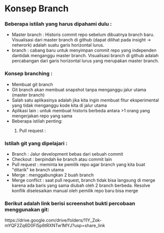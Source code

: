 <h1>Konsep Branch</h1>

<h3>Beberapa istilah yang harus dipahami dulu : </h3>
<ul>
    <li>Master branch : Historis commit repo sebelum dibuatnya branch baru. Visualisasi dari master branch di github (dapat dilihat pada insight -> netwrork) adalah suatu garis horizontal lurus.
    </li>
    <li>
    branch : cabang baru untuk menyimpan commit repo yang independen dantidak menganggu master branch. Visualisasi branch di github adalah percabangan dari garis horizontal lurus yang merupakan master branch.
    </li>
</ul>

<h3>Konsep branching : </h3>
<ul>
    <li>Membuat git branch</li>
    <li>Git branch akan membuat snapshot tanpa menganggu jalur utama (master branch)</li>
    <li>Salah satu aplikasinya adalah jika kita ingin membuat fitur eksperimental yang tidak menganggu kode kita di jalur utama</li>
    <li> Aplikasi lain : untuk membuat historis berbeda antara >1 orang yang mengerjakan repo yang sama</li>
    <li>Beberapa istilah penting: </li>
    <ol>
        <li>Pull request : </li>
    </ol>
</ul>

<h3>Istilah git yang dipelajari : </h3>
<ul>
    <li>Branch : Jalur development bebas dari sebuah commit</li>
    <li>Checkout : berpindah ke branch atau commit lain</li>
    <li>Pull request : meminta ke pemilik repo agar branch yang kita buat "ditarik" ke branch utama</li>
    <li>Merge : menggabungkan 2 buah branch </li>
    <li>Merge conflict : saat pull request, branch tidak bisa langsung di merge karena ada baris yang sama diubah oleh 2 branch berbeda. Resolve konflik diselesaikan manual oleh pemilik repo baru bisa merge</li>
</ul>


<h3>Berikut adalah link berisi screenshot bukti percobaan menggunakan git:</h3>
<p>https://drive.google.com/drive/folders/11Y_Zok-mYQF2Zq6D0FI5p6tRXNTw1MYJ?usp=share_link</p>
